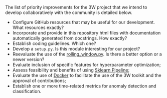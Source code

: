 The list of priority improvements for the 3W project that we intend to develop collaboratively with the community is detailed below.

* Configure GitHub resources that may be useful for our development. What resources exactly?
* Incorporate and provide in this repository html files with documentation automatically generated from docstrings. How exactly?
* Establish coding guidelines. Which one?
* Develop a `setup.py`. Is this module interesting for our project?
* Reevaluate the use of the [rolling_window.py](toolkit/rolling_window.py). Is there a better option or a newer version?
* Evaluate inclusion of specific features for hyperparameter optimization;
* Assess feasibility and benefits of using [Sklearn Pipeline](https://scikit-learn.org/stable/modules/generated/sklearn.pipeline.Pipeline.html);
* Evaluate the use of [Docker](https://www.docker.com/) to facilitate the use of the 3W toolkit and the approval of contributions;
* Establish one or more time-related metrics for anomaly detection and classification.